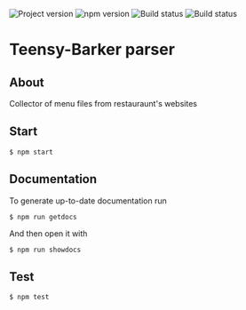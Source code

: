 ![Project version](https://img.shields.io/badge/version-0.4.6-blue.svg)
![npm version](https://img.shields.io/badge/npm-v6.6.0-brightgreen.svg)
![Build status](https://travis-ci.com/kushkamisha/Teensy-Barker.svg?token=eU2xeax7Tp5xNpzo1KrV&branch=master)
![Build status](https://ci.appveyor.com/api/projects/status/jil2vprufxxve9jn?svg=true)

# Teensy-Barker parser

## About
Collector of menu files from restauraunt's websites

## Start

```
$ npm start
```

## Documentation

To generate up-to-date documentation run
```
$ npm run getdocs
```

And then open it with
```
$ npm run showdocs
```

## Test
```
$ npm test
```